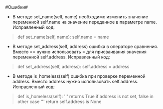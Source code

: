 #Ошибки#
* В методе set_name(self, name) необходимо изменить значение переменной self.name на значение переданное в параметре name. Исправленный код:

> def set_name(self, name):
    self.name = name
* В методе set_address(self, address) ошибка в операторе сравнения. Вместо == нужно использовать = для присваивания значения переменной self.address. Исправленный код:

> def set_address(self, address):
    self.address = address
* В методе is_homeless(self) ошибка при проверке переменной address. Вместо address нужно использовать self.address. Исправленный код:

> def is_homeless(self):
    '''
    returns True if address is not set, false in other case
    '''
    return self.address is None



